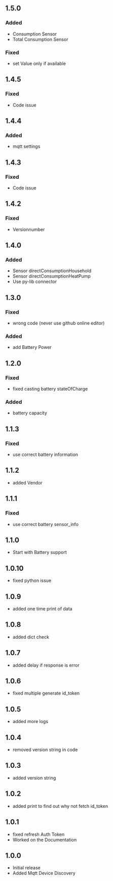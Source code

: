 <!-- https://developers.home-assistant.io/docs/add-ons/presentation#keeping-a-changelog -->
## 1.5.0
### Added
- Consumption Sensor
- Total Consumption Sensor
### Fixed
- set Value only if available
## 1.4.5
### Fixed
- Code issue
## 1.4.4
### Added
- mqtt settings
## 1.4.3
### Fixed
- Code issue
## 1.4.2
### Fixed
- Versionnumber
## 1.4.0
### Added
- Sensor directConsumptionHousehold
- Sensor directConsumptionHeatPump
- Use py-lib connector
## 1.3.0
### Fixed
- wrong code (never use github online editor)
### Added
- add Battery Power
## 1.2.0
### Fixed
- fixed casting battery stateOfCharge
### Added
- battery capacity
## 1.1.3
### Fixed
- use correct battery information
## 1.1.2
- added Vendor
## 1.1.1
### Fixed
- use correct battery sensor_info

## 1.1.0

- Start with Battery support
  
## 1.0.10

- fixed python issue
  
## 1.0.9

- added one time print of data
  
## 1.0.8

- added dict check
 
## 1.0.7

- added delay if response is error

## 1.0.6

- fixed multiple generate id_token

## 1.0.5

- added more logs

## 1.0.4

- removed version string in code

## 1.0.3

- added version string

## 1.0.2

- added print to find out why not fetch id_token
  
## 1.0.1

- fixed refresh Auth Token
- Worked on the Documentation

## 1.0.0

- Initial release
- Added Mqtt Device Discovery
